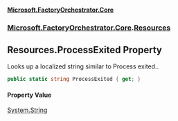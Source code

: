#### [Microsoft.FactoryOrchestrator.Core](./Microsoft-FactoryOrchestrator-Core.md 'Microsoft.FactoryOrchestrator.Core')
### [Microsoft.FactoryOrchestrator.Core](./Microsoft-FactoryOrchestrator-Core.md 'Microsoft.FactoryOrchestrator.Core').[Resources](./Microsoft-FactoryOrchestrator-Core-Resources.md 'Microsoft.FactoryOrchestrator.Core.Resources')
## Resources.ProcessExited Property
Looks up a localized string similar to Process exited..  
```csharp
public static string ProcessExited { get; }
```
#### Property Value
[System.String](https://docs.microsoft.com/en-us/dotnet/api/System.String 'System.String')  
